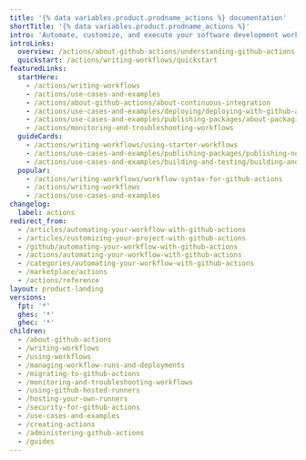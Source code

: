 ```yaml
---
title: '{% data variables.product.prodname_actions %} documentation'
shortTitle: '{% data variables.product.prodname_actions %}'
intro: 'Automate, customize, and execute your software development workflows right in your repository with {% data variables.product.prodname_actions %}. You can discover, create, and share actions to perform any job you''d like, including CI/CD, and combine actions in a completely customized workflow.'
introLinks:
  overview: /actions/about-github-actions/understanding-github-actions
  quickstart: /actions/writing-workflows/quickstart
featuredLinks:
  startHere:
    - /actions/writing-workflows
    - /actions/use-cases-and-examples
    - /actions/about-github-actions/about-continuous-integration
    - /actions/use-cases-and-examples/deploying/deploying-with-github-actions
    - /actions/use-cases-and-examples/publishing-packages/about-packaging-with-github-actions
    - /actions/monitoring-and-troubleshooting-workflows
  guideCards:
    - /actions/writing-workflows/using-starter-workflows
    - /actions/use-cases-and-examples/publishing-packages/publishing-nodejs-packages
    - /actions/use-cases-and-examples/building-and-testing/building-and-testing-powershell
  popular:
    - /actions/writing-workflows/workflow-syntax-for-github-actions
    - /actions/writing-workflows
    - /actions/use-cases-and-examples
changelog:
  label: actions
redirect_from:
  - /articles/automating-your-workflow-with-github-actions
  - /articles/customizing-your-project-with-github-actions
  - /github/automating-your-workflow-with-github-actions
  - /actions/automating-your-workflow-with-github-actions
  - /categories/automating-your-workflow-with-github-actions
  - /marketplace/actions
  - /actions/reference
layout: product-landing
versions:
  fpt: '*'
  ghes: '*'
  ghec: '*'
children:
  - /about-github-actions
  - /writing-workflows
  - /using-workflows
  - /managing-workflow-runs-and-deployments
  - /migrating-to-github-actions
  - /monitoring-and-troubleshooting-workflows
  - /using-github-hosted-runners
  - /hosting-your-own-runners
  - /security-for-github-actions
  - /use-cases-and-examples
  - /creating-actions
  - /administering-github-actions
  - /guides
---
```


